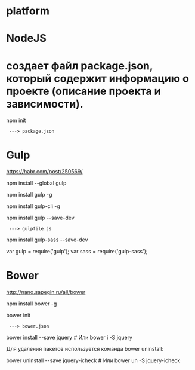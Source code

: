 # platform

# NodeJS

# создает файл package.json, который содержит информацию о проекте (описание проекта и зависимости).
npm init

     ---> package.json

# Gulp
https://habr.com/post/250569/

npm install --global gulp

npm install gulp -g

npm install gulp-cli -g

npm install gulp --save-dev

     ---> gulpfile.js

npm install gulp-sass --save-dev

var gulp = require('gulp');
var sass = require('gulp-sass');

# Bower
http://nano.sapegin.ru/all/bower

npm install bower -g

bower init

     ---> bower.json

bower install --save jquery  # Или bower i -S jquery

Для удаления пакетов используется команда bower uninstall:

bower uninstall --save jquery-icheck  # Или bower un -S jquery-icheck